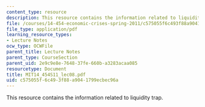 ```yaml
---
content_type: resource
description: This resource contains the information related to liquidity trap.
file: /courses/14-454-economic-crises-spring-2011/c575055f6c493f88a9041799ecbec96a_MIT14_454S11_lec08.pdf
file_type: application/pdf
learning_resource_types:
- Lecture Notes
ocw_type: OCWFile
parent_title: Lecture Notes
parent_type: CourseSection
parent_uid: 2e9c9e8e-7648-37fe-660b-a3283acaa085
resourcetype: Document
title: MIT14_454S11_lec08.pdf
uid: c575055f-6c49-3f88-a904-1799ecbec96a
---
```

This resource contains the information related to liquidity trap.

